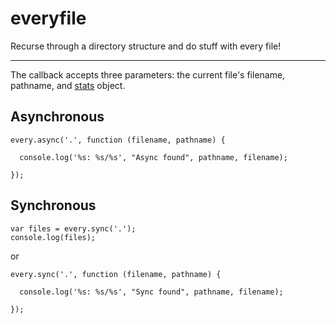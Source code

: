 # everyfile
Recurse through a directory structure and do stuff with every file!

---

The callback accepts three parameters: the current file's filename, pathname, and [stats](https://nodejs.org/api/fs.html#fs_class_fs_stats) object.

## Asynchronous

```
every.async('.', function (filename, pathname) {

  console.log('%s: %s/%s', "Async found", pathname, filename);

});
```


## Synchronous

```
var files = every.sync('.');
console.log(files);
```
or
```
every.sync('.', function (filename, pathname) {

  console.log('%s: %s/%s', "Sync found", pathname, filename);

});
```
